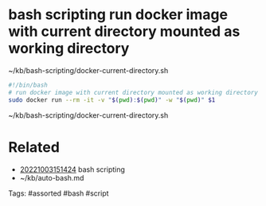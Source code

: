 # bash scripting run docker image with current directory mounted as working directory
~/kb/bash-scripting/docker-current-directory.sh
```bash
#!/bin/bash
# run docker image with current directory mounted as working directory
sudo docker run --rm -it -v "$(pwd):$(pwd)" -w "$(pwd)" $1
```

~/kb/bash-scripting/docker-current-directory.sh
# Related
- [20221003151424](/zet/20221003151424/README.md) bash scripting
- ~/kb/auto-bash.md

Tags:
    #assorted #bash #script

